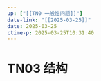 ```yaml
---
up: ["[[TN0 一般性问题]]"]
date-link: "[[2025-03-25]]"
date: 2025-03-25
ctime-p: 2025-03-25T10:31:40
---
```


# TN03 结构
